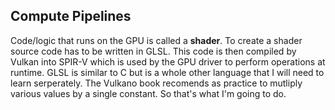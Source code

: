 ## Compute Pipelines

Code/logic that runs on the GPU is called a **shader**. To create a shader source code has to be
written in GLSL. This code is then compiled by Vulkan into SPIR-V which is used by the GPU driver
to perform operations at runtime. GLSL is similar to C but is a whole other language that I will
need to learn serperately. The Vulkano book recomends as practice to mutliply various values by a 
single constant. So that's what I'm going to do.